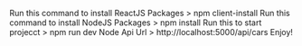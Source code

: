 Run this command to install ReactJS Packages > npm client-install
Run this command to install NodeJS Packages > npm install
Run this to start projecct > npm run dev
Node Api Url > http://localhost:5000/api/cars
Enjoy!
